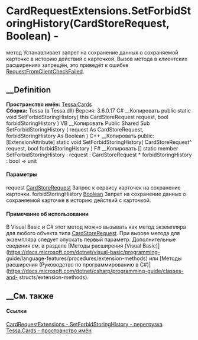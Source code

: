 # CardRequestExtensions.SetForbidStoringHistory(CardStoreRequest, Boolean) -
метод
Устанавливает запрет на сохранение данных о сохраняемой карточке в историю
действий с карточкой. Вызов метода в клиентских расширениях запрещён, это
приведёт к ошибке
[RequestFromClientCheckFailed](F_Tessa_Cards_CardValidationKeys_RequestFromClientCheckFailed.htm).
## __Definition
 **Пространство имён:** [Tessa.Cards](N_Tessa_Cards.htm)  
 **Сборка:** Tessa (в Tessa.dll) Версия: 3.6.0.17
C# __Копировать
     public static void SetForbidStoringHistory(
    	this CardStoreRequest request,
    	bool forbidStoringHistory
    )
VB __Копировать
    <ExtensionAttribute>
    Public Shared Sub SetForbidStoringHistory ( 
    	request As CardStoreRequest,
    	forbidStoringHistory As Boolean
    )
C++ __Копировать
     public:
    [ExtensionAttribute]
    static void SetForbidStoringHistory(
    	CardStoreRequest^ request, 
    	bool forbidStoringHistory
    )
F# __Копировать
     [<ExtensionAttribute>]
    static member SetForbidStoringHistory : 
            request : CardStoreRequest * 
            forbidStoringHistory : bool -> unit 
#### Параметры
request [CardStoreRequest](T_Tessa_Cards_CardStoreRequest.htm)
    Запрос к сервису карточек на сохранение карточки.
forbidStoringHistory
[Boolean](https://learn.microsoft.com/dotnet/api/system.boolean)
     Запрет на сохранение данных о сохраняемой карточке в историю действий с карточкой. 
#### Примечание об использовании
В Visual Basic и C# этот метод можно вызывать как метод экземпляра для любого
объекта типа [CardStoreRequest](T_Tessa_Cards_CardStoreRequest.htm). При
вызове метода для экземпляра следует опускать первый параметр. Дополнительные
сведения см. в разделе [Методы расширения (Visual
Basic)](https://docs.microsoft.com/dotnet/visual-basic/programming-
guide/language-features/procedures/extension-methods) или [Методы расширения
(Руководство по программированию в
C#)](https://docs.microsoft.com/dotnet/csharp/programming-guide/classes-and-
structs/extension-methods).
##  __См. также
#### Ссылки
[CardRequestExtensions - ](T_Tessa_Cards_CardRequestExtensions.htm)
[SetForbidStoringHistory -
перегрузка](Overload_Tessa_Cards_CardRequestExtensions_SetForbidStoringHistory.htm)
[Tessa.Cards - пространство имён](N_Tessa_Cards.htm)
